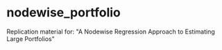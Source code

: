 # nodewise_portfolio
Replication material for: "A Nodewise Regression Approach to Estimating Large Portfolios"
